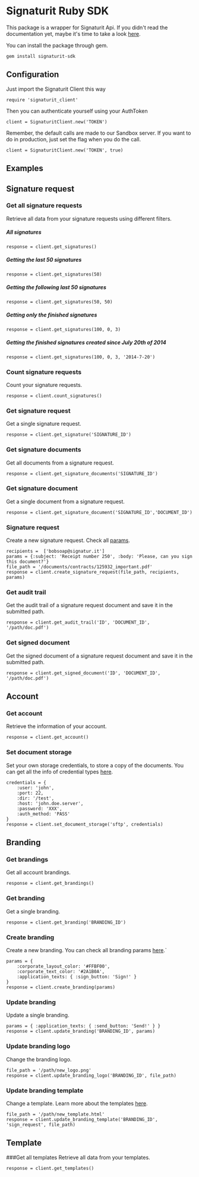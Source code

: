 Signaturit Ruby SDK
===================
This package is a wrapper for Signaturit Api. If you didn't read the documentation yet, maybe it's time to take a look [here](http://docs.signaturit.com/).

You can install the package through gem.

```
gem install signaturit-sdk
```

Configuration
-------------

Just import the Signaturit Client this way
```
require 'signaturit_client'
```

Then you can authenticate yourself using your AuthToken
```
client = SignaturitClient.new('TOKEN')
```

Remember, the default calls are made to our Sandbox server. If you want to do in production, just set the flag when you do the call.
```
client = SignaturitClient.new('TOKEN', true)
```

Examples
--------

## Signature request

### Get all signature requests
Retrieve all data from your signature requests using different filters.

##### All signatures
```
response = client.get_signatures()
```

##### Getting the last 50 signatures
```
response = client.get_signatures(50)
```

##### Getting the following last 50 signatures
```
response = client.get_signatures(50, 50)
```

##### Getting only the finished signatures 
```
response = client.get_signatures(100, 0, 3)
```

##### Getting the finished signatures created since July 20th of 2014
```
response = client.get_signatures(100, 0, 3, '2014-7-20')
```

### Count signature requests
Count your signature requests.
```
response = client.count_signatures()
```

### Get signature request
Get a single signature request.
```
response = client.get_signature('SIGNATURE_ID')
```

### Get signature documents
Get all documents from a signature request.
```
response = client.get_signature_documents('SIGNATURE_ID')
```

### Get signature document
Get a single document from a signature request.
```
response = client.get_signature_document('SIGNATURE_ID','DOCUMENT_ID')
```

### Signature request
Create a new signature request. Check all [params](http://docs.signaturit.com/api/#sign_create_sign).
```
recipients =  ['bobsoap@signatur.it']
params = {:subject: 'Receipt number 250', :body: 'Please, can you sign this document?'}
file_path = '/documents/contracts/125932_important.pdf'
response = client.create_signature_request(file_path, recipients, params)
```

### Get audit trail
Get the audit trail of a signature request document and save it in the submitted path.
```
response = client.get_audit_trail('ID', 'DOCUMENT_ID', '/path/doc.pdf')
```

### Get signed document
Get the signed document of a signature request document and save it in the submitted path.
```
response = client.get_signed_document('ID', 'DOCUMENT_ID', '/path/doc.pdf')
```

## Account

### Get account
Retrieve the information of your account.
```
response = client.get_account()
```

### Set document storage
Set your own storage credentials, to store a copy of the documents. You can get all the info of credential types [here](http://docs.signaturit.com/api/#account_set_credentials).
```
credentials = {
    :user: 'john',
    :port: 22,
    :dir: '/test',
    :host: 'john.doe.server',
    :password: 'XXX',
    :auth_method: 'PASS'
}
response = client.set_document_storage('sftp', credentials)
```

## Branding

### Get brandings
Get all account brandings.
```
response = client.get_brandings()
```

### Get branding
Get a single branding.
```
response = client.get_branding('BRANDING_ID')
```

### Create branding
Create a new branding. You can check all branding params [here](http://docs.signaturit.com/api/#set_branding).`
```
params = {
    :corporate_layout_color: '#FFBF00',
    :corporate_text_color: '#2A1B0A',
    :application_texts: { :sign_button: 'Sign!' }
}
response = client.create_branding(params)
```

### Update branding
Update a single branding.
```
params = { :application_texts: { :send_button: 'Send!' } }
response = client.update_branding('BRANDING_ID', params)
```

### Update branding logo
Change the branding logo.
```
file_path = '/path/new_logo.png'
response = client.update_branding_logo('BRANDING_ID', file_path)
```

### Update branding template
Change a template. Learn more about the templates [here](http://docs.signaturit.com/api/#put_template_branding).
```
file_path = '/path/new_template.html'
response = client.update_branding_template('BRANDING_ID', 'sign_request', file_path)
```

## Template

###Get all templates
Retrieve all data from your templates.
```
response = client.get_templates()
```
